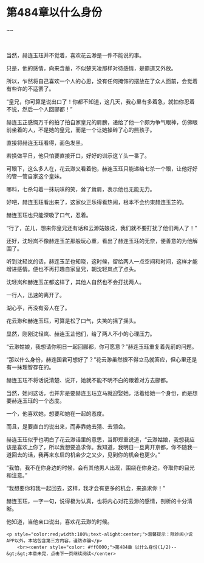 # 第484章以什么身份
~~
    	    <p name="pagetop" href="javascript:void(0);" onclick="return false" style="line-height: 35px;padding: 10px;color: #333;"> </p><p>当然，赫连玉珏并不觉着，喜欢花云渺是一件不能说的事。</p><p>只是，他的感情，向来含蓄，不似楚天凌那样对待感情，是霸道又外放。</p><p>所以，乍然将自己喜欢一个人的心思，没有任何掩饰的摆放在了众人面前，会觉着有些许的不适罢了。</p><p>“皇兄，你可算是说出口了！你都不知道，这几天，我心里有多着急，就怕你忍着不说，然后一个人回郦都！”</p><p>赫连玉芷感慨万千的拍了拍自家皇兄的肩膀，递给了他一个颇为争气眼神，仿佛眼前坐着的人，不是她的皇兄，而是一个让她操碎了心的熊孩子。</p><p>直接将赫连玉珏看得，面色发黑。</p><p>若换做平日，他只怕要直接开口，好好的训示这丫头一番了。</p><p>可眼下，这么多人在，花云渺又看着他，赫连玉珏只能递给七杀一个眼，让他好好的管一管自家这个皇妹。</p><p>哪料，七杀勾着一抹玩味的笑，耸了耸肩，表示他也无能无力。</p><p>好吧，赫连玉珏看出来了，这家伙正乐得看热闹，根本不会约束赫连玉芷的。</p><p>赫连玉珏也只能深吸了口气，忍着。</p><p>“行了，芷儿，想来你皇兄还有话和云渺姑娘说，我们就不要打扰了他们两人了！”</p><p>还好，沈轻岚不像赫连玉芷那般玩心重，看出了赫连玉珏的无奈，便善意的为他解围了。</p><p>听到沈轻岚的话，赫连玉芷也知晓，这时候，留给两人一点空间和时间，这样才能增进感情。便也不再打趣自家皇兄，朝沈轻岚点了点头。</p><p>沈轻岚和赫连玉芷都这样了，其他人自然也不会打扰两人。</p><p>一行人，迅速的离开了。</p><p>湖心亭，再没有旁人在了。</p><p>花云渺和赫连玉珏，可算是松了口气，失笑的摇了摇头。</p><p>显然，刚刚沈轻岚、赫连玉芷他们，给了两人不小的心理压力。</p><p>“云渺姑娘，我想请你明日一起回郦都，你可愿意？”赫连玉珏重复着先前的问题。</p><p>“那以什么身份，赫连国君可想好了？”花云渺虽然恨不得立马就答应，但心里还是有一抹理智存在的。</p><p>赫连玉珏不将话说清楚、说开，她就不能不明不白的跟着对方去郦都。</p><p>当然，她问这话，也并非是要赫连玉珏立马就迎娶她，活着给她一个身份，而是想要赫连玉珏的一个态度。</p><p>一个，他喜欢她，想要和她在一起的态度。</p><p>而且，是要直白的说出来，而非靠她去猜、去领会。</p><p>赫连玉珏似乎也明白了花云渺话里的意思，当即郑重说道，“云渺姑娘，我想我应该是喜欢上你了，所以我想要追求你。我知道，我明日一旦离开京都，你不随我一道回去的话，我再来东启的机会少之又少，见到你的机会也更少。”</p><p>“我怕，我不在你身边的时候，会有其他男人出现，围绕在你身边，夺取你的目光和注意。”</p><p>“我想要你和我一起回去，这样，我才会有更多的机会，来追求你！”</p><p>赫连玉珏，一字一句，说得极为认真，也将内心对花云渺的感情，剖析的十分清晰。</p><p>他知道，当他亲口说出，喜欢花云渺的时候。</p>
    	
   	<p style="color:red;width:100%;text-alight:center;">温馨提示：除妙阅小说APP以外，本站包含第三方内容，谨防诈骗</p>
    	<br><center style="color: #ff0000;">第484章 以什么身份(1/2)--&gt;&gt;本章未完，点击下一页继续阅读</center>
    	